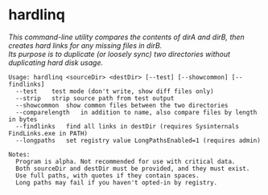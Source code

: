 # hardlinq

*This command-line utility compares the contents of dirA and dirB, then creates hard links for any missing files in dirB.*<br />
*Its purpose is to duplicate (or loosely sync) two directories without duplicating hard disk usage.*<br />

	Usage: hardlinq <sourceDir> <destDir> [--test] [--showcommon] [--findlinks]
	  --test	test mode (don't write, show diff files only)
	  --strip	strip source path from test output
	  --showcommon	show common files between the two directories
	  --comparelength	in addition to name, also compare files by length in bytes
	  --findlinks	find all links in destDir (requires Sysinternals FindLinks.exe in PATH)
	  --longpaths	set registry value LongPathsEnabled=1 (requires admin)

	Notes:
	  Program is alpha. Not recommended for use with critical data.
	  Both sourceDir and destDir must be provided, and they must exist.
	  Use full paths, with quotes if they contain spaces.
	  Long paths may fail if you haven't opted-in by registry.
